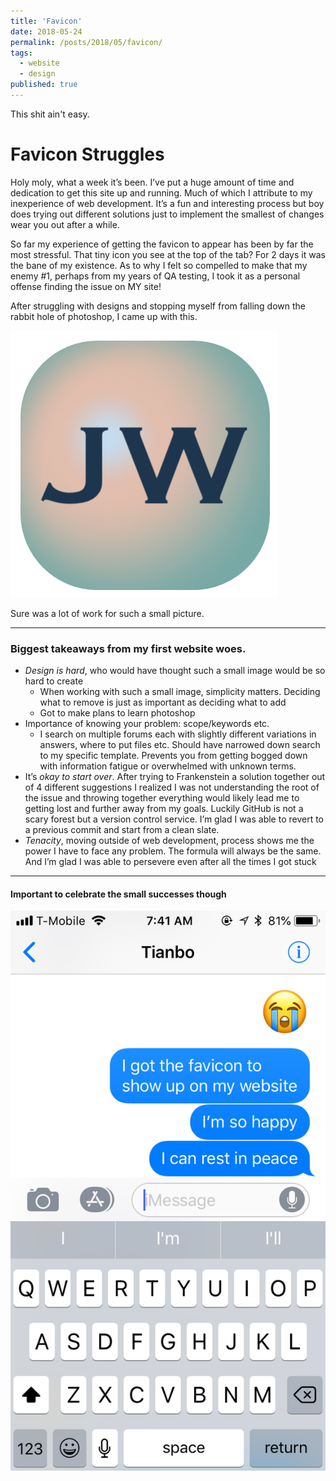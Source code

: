 ```yaml
---
title: 'Favicon'
date: 2018-05-24
permalink: /posts/2018/05/favicon/
tags:
  - website
  - design
published: true
---
```


This shit ain't easy.

Favicon Struggles
======

Holy moly, what a week it’s been. I’ve put a huge amount of time and dedication to get this site up and running. Much of which I attribute to  my inexperience of web development. It’s a fun and interesting process but boy does trying out different solutions just to implement the smallest of changes wear you out after a while.

So far my experience of getting the favicon to appear has been by far the most stressful. That tiny icon you see at the top of the tab? For 2 days it was the bane of my existence. As to why I felt so compelled to make that my enemy #1, perhaps from my years of QA testing, I took it as a personal offense finding the issue on MY site! 

After struggling with designs and stopping myself from falling down the rabbit hole of photoshop, I came up with this.
<!---![image](images/favicon-blog.png) ---> 
<img src="/assets/images/favicon-blog.png" alt="">

Sure was a lot of work for such a small picture.

------

### Biggest takeaways from my first website woes.
- *Design is hard*, who would have thought such a small image would be so hard to create
  - When working with such a small image, simplicity matters. Deciding what to remove is just as important as deciding what to add 
  - Got to make plans to learn photoshop
- Importance of knowing your problem: scope/keywords etc.
  - I search on multiple forums each with slightly different variations in answers, where to put files etc. Should have narrowed down search to my specific template. Prevents you from getting bogged down with information fatigue or overwhelmed with unknown terms.
- It’s *okay to start over*. After trying to Frankenstein a solution together out of 4 different suggestions I realized I was not understanding the root of the issue and throwing together everything would likely lead me to getting lost and further away from my goals. Luckily GitHub is not a scary forest but a version control service. I’m glad I was able to revert to a previous commit and start from a clean slate.
- *Tenacity*, moving outside of web development, process shows me the power I have to face any problem. The formula will always be the same. And I’m glad I was able to persevere even after all the times I got stuck

------

#### Important to celebrate the small successes though
<!---![image](images/favicon-success.png) --->
<img src="/assets/images/favicon-success.png" alt="">


